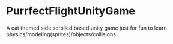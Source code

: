 # PurrfectFlightUnityGame
A cat themed side scrolled based unity game just for fun to learn physics/modeling(sprites)/objects/collisions
